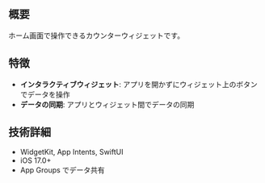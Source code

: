 ## 概要

ホーム画面で操作できるカウンターウィジェットです。

## 特徴

- **インタラクティブウィジェット**: アプリを開かずにウィジェット上のボタンでデータを操作
- **データの同期**: アプリとウィジェット間でデータの同期

## 技術詳細

- WidgetKit, App Intents, SwiftUI
- iOS 17.0+
- App Groups でデータ共有